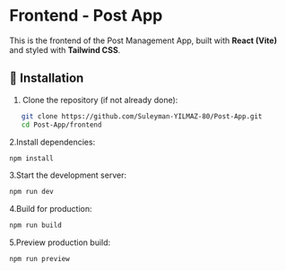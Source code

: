 # Frontend - Post App

This is the frontend of the Post Management App, built with **React (Vite)** and styled with **Tailwind CSS**.

## 🚀 Installation

1. Clone the repository (if not already done):

```bash
   git clone https://github.com/Suleyman-YILMAZ-80/Post-App.git
   cd Post-App/frontend
```

2.Install dependencies:
```bash
npm install
```


3.Start the development server:
```bash
npm run dev
```

4.Build for production:
```bash
npm run build
```

5.Preview production build:
```bash
npm run preview
```